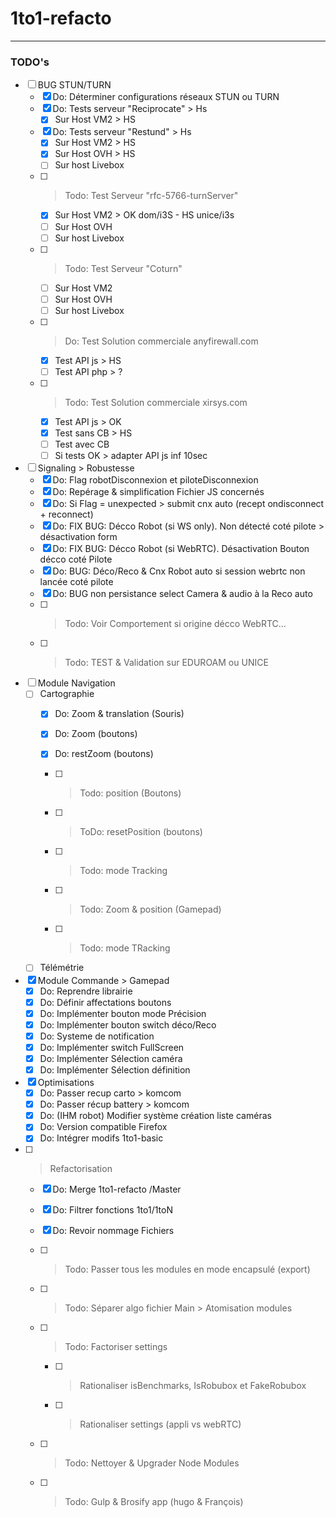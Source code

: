 
# 1to1-refacto 
------------------------------------------------------------

### TODO's

- [ ] BUG STUN/TURN 
    - [x] Do: Déterminer configurations réseaux STUN ou TURN 
    - [x] Do: Tests serveur "Reciprocate" > Hs
        - [x] Sur Host VM2 > HS
    - [x] Do: Tests serveur "Restund" > Hs
        - [x] Sur Host VM2 > HS
        - [X] Sur Host OVH > HS
        - [ ] Sur host Livebox 
    - [ ] > Todo: Test Serveur "rfc-5766-turnServer"
        - [x] Sur Host VM2 > OK dom/i3S - HS unice/i3s
        - [ ] Sur Host OVH 
        - [ ] Sur host Livebox 
    - [ ] > Todo: Test Serveur "Coturn"
        - [ ] Sur Host VM2 
        - [ ] Sur Host OVH 
        - [ ] Sur host Livebox 
    - [ ] > Do: Test Solution commerciale anyfirewall.com
        - [x] Test API js > HS
        - [ ] Test API php > ?
    - [ ] > Todo: Test Solution commerciale xirsys.com
        - [x] Test API js > OK
        - [x] Test sans CB > HS
        - [ ] Test avec CB
        - [ ] Si tests OK > adapter API js inf 10sec

- [ ] Signaling > Robustesse
    - [x] Do: Flag robotDisconnexion et piloteDisconnexion
    - [x] Do: Repérage & simplification Fichier JS concernés
    - [x] Do: Si Flag = unexpected > submit cnx auto (recept ondisconnect + reconnect)
    - [x] Do: FIX BUG: Décco Robot (si WS only). Non détecté coté pilote > désactivation form 
    - [x] Do: FIX BUG: Décco Robot (si WebRTC). Désactivation Bouton décco coté Pilote
    - [x] Do: BUG: Déco/Reco & Cnx Robot auto si session webrtc non lancée coté pilote 
    - [x] Do: BUG non persistance select Camera & audio à la Reco auto 
    - [ ] > Todo: Voir Comportement si origine décco WebRTC...
    - [ ] > Todo: TEST & Validation sur EDUROAM ou UNICE
    
- [ ] Module Navigation
    - [ ] Cartographie
        - [x] Do: Zoom & translation (Souris)
        - [x] Do: Zoom (boutons)
        - [x] Do: restZoom (boutons)
        - [ ] > Todo: position (Boutons)
        - [ ] > ToDo: resetPosition (boutons)
        - [ ] > Todo: mode Tracking
        - [ ] > Todo: Zoom & position (Gamepad)
        
        - [ ] > Todo: mode TRacking
    - [ ] Télémétrie

- [x] Module Commande > Gamepad
    - [x] Do: Reprendre librairie
    - [x] Do: Définir affectations boutons 
    - [x] Do: Implémenter bouton mode Précision
    - [x] Do: Implémenter bouton switch déco/Reco
    - [x] Do: Systeme de notification 
    - [x] Do: Implémenter switch FullScreen
    - [x] Do: Implémenter Sélection caméra
    - [x] Do: Implémenter Sélection définition

- [x] Optimisations
    - [x] Do: Passer recup carto > komcom
    - [x] Do: Passer récup battery > komcom
    - [x] Do: (IHM robot) Modifier système création liste caméras
    - [x] Do: Version compatible Firefox
    - [x] Do: Intégrer modifs 1to1-basic
    
- [ ] > Refactorisation
    - [x] Do: Merge  1to1-refacto /Master
    - [x] Do: Filtrer fonctions 1to1/1toN
    - [x] Do: Revoir nommage Fichiers
    - [ ] > Todo: Passer tous les modules en mode encapsulé (export)
    - [ ] > Todo: Séparer algo fichier Main > Atomisation modules
    - [ ] > Todo: Factoriser settings
        - [ ] > Rationaliser isBenchmarks, IsRobubox et FakeRobubox
        - [ ] > Rationaliser settings (appli vs webRTC)
   - [ ] > Todo: Nettoyer & Upgrader Node Modules
   - [ ] > Todo: Gulp & Brosify app (hugo & François)





